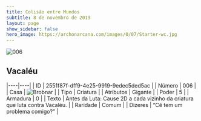 ```yaml
---
title: Colisão entre Mundos
subtitle: 8 de novembro de 2019
layout: page
show_sidebar: false
hero_image: https://archonarcana.com/images/0/07/Starter-wc.jpg
---
```


![006](https://cdn.keyforgegame.com/media/card_front/pt/452_006_RVFRC9Q6FJR_pt.png)

## Vacaléu

|----|----|
| ID | 2551f87f-dff9-4e25-9919-9edec5ded5ac |
| Número | 006 |
| Casa | ![Brobnar](https://archonarcana.com/images/thumb/e/e0/Brobnar.png/22px-Brobnar.png "Brobnar") |
| Tipo | Criatura |
| Atributos | Gigante |
| Poder | 5 |
| Armadura | 0 |
| Texto | Antes da Luta: Cause 2D a cada vizinho da criatura que luta contra Vacaléu. |
| Raridade | Comum |
| Dizeres | “Cê tem um problema comigo?” |
